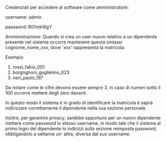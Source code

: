 Credenziali per accedere al software come amministratore:

username: admin

password: R01mkWgY


Amministrazione: Quando si crea un user nuovo relativo a un dipendente presente nel sistema occorre mantenere questa sintassi
cognome_nome_xxx, dove 'xxx' rappresenta la matricola.

Esempio

1) rossi_fabio_001
2) borgognoni_guglielmo_023
3) neri_paolo_197

Da notare come le cifre devono essere sempre 3, in caso di numeri sotto il 100 occorre mettere degli zero davanti.

In questo modo il sistema è in grado di identificare la matricola e saprà indirizzare correttamente il dipendente nella sua sezione personale.

Inoltre, per garantire privacy, sarebbe opportuno per un nuovo dipendente mettere come password lo stesso username, in modo tale che il sistema al primo login del dipendente lo indirizzi sulla sezione reimposta password, obbligandolo a settarne un' altra, diversa dal suo username.
